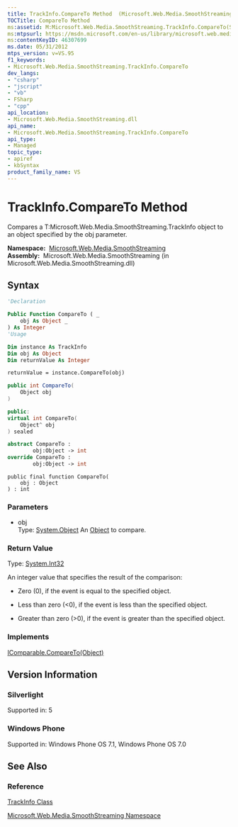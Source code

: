 ```yaml
---
title: TrackInfo.CompareTo Method  (Microsoft.Web.Media.SmoothStreaming)
TOCTitle: CompareTo Method
ms:assetid: M:Microsoft.Web.Media.SmoothStreaming.TrackInfo.CompareTo(System.Object)
ms:mtpsurl: https://msdn.microsoft.com/en-us/library/microsoft.web.media.smoothstreaming.trackinfo.compareto(v=VS.95)
ms:contentKeyID: 46307699
ms.date: 05/31/2012
mtps_version: v=VS.95
f1_keywords:
- Microsoft.Web.Media.SmoothStreaming.TrackInfo.CompareTo
dev_langs:
- "csharp"
- "jscript"
- "vb"
- FSharp
- "cpp"
api_location:
- Microsoft.Web.Media.SmoothStreaming.dll
api_name:
- Microsoft.Web.Media.SmoothStreaming.TrackInfo.CompareTo
api_type:
- Managed
topic_type:
- apiref
- kbSyntax
product_family_name: VS
---
```


# TrackInfo.CompareTo Method

Compares a T:Microsoft.Web.Media.SmoothStreaming.TrackInfo object to an object specified by the obj parameter.

**Namespace:**  [Microsoft.Web.Media.SmoothStreaming](microsoft-web-media-smoothstreaming-namespace_1.md)  
**Assembly:**  Microsoft.Web.Media.SmoothStreaming (in Microsoft.Web.Media.SmoothStreaming.dll)

## Syntax

```vb
'Declaration

Public Function CompareTo ( _
    obj As Object _
) As Integer
'Usage

Dim instance As TrackInfo
Dim obj As Object
Dim returnValue As Integer

returnValue = instance.CompareTo(obj)
```

```csharp
public int CompareTo(
    Object obj
)
```

```cpp
public:
virtual int CompareTo(
    Object^ obj
) sealed
```

``` fsharp
abstract CompareTo : 
        obj:Object -> int 
override CompareTo : 
        obj:Object -> int 
```

```jscript
public final function CompareTo(
    obj : Object
) : int
```

### Parameters

  - obj  
    Type: [System.Object](https://msdn.microsoft.com/library/e5kfa45b\(v=vs.95\))  
    An [Object](https://msdn.microsoft.com/library/e5kfa45b\(v=vs.95\)) to compare.

### Return Value

Type: [System.Int32](https://msdn.microsoft.com/library/td2s409d\(v=vs.95\))  

An integer value that specifies the result of the comparison:

  - Zero (0), if the event is equal to the specified object.

  - Less than zero (\<0), if the event is less than the specified object.

  - Greater than zero (\>0), if the event is greater than the specified object.

### Implements

[IComparable.CompareTo(Object)](https://msdn.microsoft.com/library/4ah99705\(v=vs.95\))  

## Version Information

### Silverlight

Supported in: 5  

### Windows Phone

Supported in: Windows Phone OS 7.1, Windows Phone OS 7.0  

## See Also

### Reference

[TrackInfo Class](trackinfo-class-microsoft-web-media-smoothstreaming_1.md)

[Microsoft.Web.Media.SmoothStreaming Namespace](microsoft-web-media-smoothstreaming-namespace_1.md)

